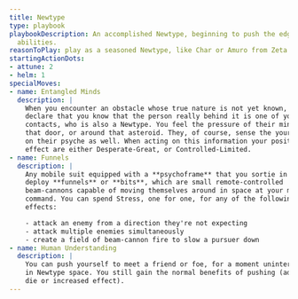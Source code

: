 ```yaml
---
title: Newtype
type: playbook
playbookDescription: An accomplished Newtype, beginning to push the edge of their
  abilities.
reasonToPlay: play as a seasoned Newtype, like Char or Amuro from Zeta or later.
startingActionDots:
- attune: 2
- helm: 1
specialMoves:
- name: Entangled Minds
  description: |
    When you encounter an obstacle whose true nature is not yet known, you may
    declare that you know that the person really behind it is one of your
    contacts, who is also a Newtype. You feel the pressure of their mind behind
    that door, or around that asteroid. They, of course, sense the your pressure
    on their psyche as well. When acting on this information your position and
    effect are either Desperate-Great, or Controlled-Limited.
- name: Funnels
  description: |
    Any mobile suit equipped with a **psychoframe** that you sortie in can
    deploy **funnels** or **bits**, which are small remote-controlled
    beam-cannons capable of moving themselves around in space at your mental
    command. You can spend Stress, one for one, for any of the following
    effects:

    - attack an enemy from a direction they're not expecting
    - attack multiple enemies simultaneously
    - create a field of beam-cannon fire to slow a pursuer down
- name: Human Understanding
  description: |
    You can push yourself to meet a friend or foe, for a moment uninterrupted,
    in Newtype space. You still gain the normal benefits of pushing (additional
    die or increased effect).
---
```


